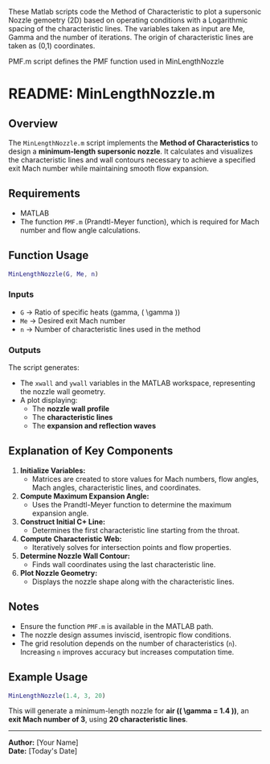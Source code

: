 These Matlab scripts code the Method of Characteristic to plot a supersonic Nozzle gemoetry (2D) based on operating conditions with a Logarithmic spacing of the characteristic lines.
The variables taken as input are Me, Gamma and the number of iterations.
The origin of characteristic lines are taken as (0,1) coordinates.

PMF.m script defines the PMF function used in MinLengthNozzle

# README: MinLengthNozzle.m

## Overview
The `MinLengthNozzle.m` script implements the **Method of Characteristics** to design a **minimum-length supersonic nozzle**. It calculates and visualizes the characteristic lines and wall contours necessary to achieve a specified exit Mach number while maintaining smooth flow expansion.

## Requirements
- MATLAB
- The function `PMF.m` (Prandtl-Meyer function), which is required for Mach number and flow angle calculations.

## Function Usage
```matlab
MinLengthNozzle(G, Me, n)
```
### Inputs
- `G`  → Ratio of specific heats (gamma, \( \gamma \))
- `Me` → Desired exit Mach number
- `n`  → Number of characteristic lines used in the method

### Outputs
The script generates:
- The `xwall` and `ywall` variables in the MATLAB workspace, representing the nozzle wall geometry.
- A plot displaying:
  - The **nozzle wall profile**
  - The **characteristic lines**
  - The **expansion and reflection waves**

## Explanation of Key Components
1. **Initialize Variables:**
   - Matrices are created to store values for Mach numbers, flow angles, Mach angles, characteristic lines, and coordinates.
2. **Compute Maximum Expansion Angle:**
   - Uses the Prandtl-Meyer function to determine the maximum expansion angle.
3. **Construct Initial C+ Line:**
   - Determines the first characteristic line starting from the throat.
4. **Compute Characteristic Web:**
   - Iteratively solves for intersection points and flow properties.
5. **Determine Nozzle Wall Contour:**
   - Finds wall coordinates using the last characteristic line.
6. **Plot Nozzle Geometry:**
   - Displays the nozzle shape along with the characteristic lines.

## Notes
- Ensure the function `PMF.m` is available in the MATLAB path.
- The nozzle design assumes inviscid, isentropic flow conditions.
- The grid resolution depends on the number of characteristics (`n`). Increasing `n` improves accuracy but increases computation time.

## Example Usage
```matlab
MinLengthNozzle(1.4, 3, 20)
```
This will generate a minimum-length nozzle for **air (\( \gamma = 1.4 \))**, an **exit Mach number of 3**, using **20 characteristic lines**.

---
**Author:** [Your Name]  
**Date:** [Today's Date]


